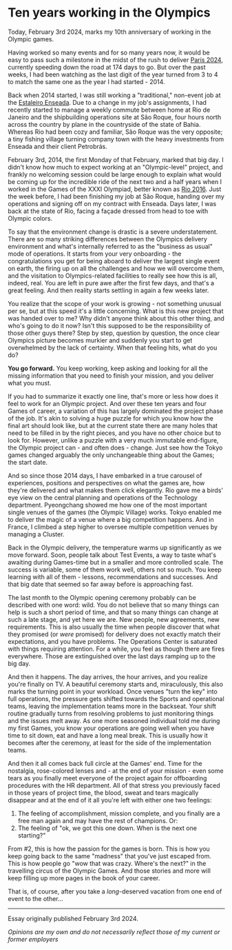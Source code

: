 # Ten years working in the Olympics

Today, February 3rd 2024, marks my 10th anniversary of working in the Olympic games.

Having worked so many events and for so many years now, it would be easy to pass such a milestone in the midst of the rush to deliver [Paris 2024](https://www.paris2024.org), currently speeding down the road at 174 days to go. But over the past weeks, I had been watching as the last digit of the year turned from 3 to 4 to match the same one as the year I had started - 2014.

Back when 2014 started, I was still working a "traditional," non-event job at the [Estaleiro Enseada](/curriculum/enseada). Due to a change in my job's assignments, I had recently started to manage a weekly commute between home at Rio de Janeiro and the shipbuilding operations site at São Roque, four hours north across the country by plane in the countryside of the state of Bahia. Whereas Rio had been cozy and familiar, São Roque was the very opposite; a tiny fishing village turning company town with the heavy investments from Enseada and their client Petrobrás.

February 3rd, 2014, the first Monday of that February, marked that big day. I didn't know how much to expect working at an "Olympic-level" project, and frankly no welcoming session could be large enough to explain what would be coming up for the incredible ride of the next two and a half years when I worked in the Games of the XXXI Olympiad, better known as [Rio 2016](/curriculum/rio2016). Just the week before, I had been finishing my job at São Roque, handing over my operations and signing off on my contract with Enseada. Days later, I was back at the state of Rio, facing a façade dressed from head to toe with Olympic colors.

To say that the environment change is drastic is a severe understatement. There are so many striking differences between the Olympics delivery environment and what's internally referred to as the "business as usual" mode of operations. It starts from your very onboarding - the congratulations you get for being aboard to deliver the largest single event on earth, the firing up on all the challenges and how we will overcome them, and the visitation to Olympics-related facilities to really see how this is all, indeed, real. You are left in pure awe after the first few days, and that's a great feeling. And then reality starts settling in again a few weeks later.

You realize that the scope of your work is growing - not something unusual per se, but at this speed it's a little concerning. What is this new project that was handed over to me? Why didn't anyone think about this other thing, and who's going to do it now? Isn't this supposed to be the responsibility of those other guys there? Step by step, question by question, the once clear Olympics picture becomes murkier and suddenly you start to get overwhelmed by the lack of certainty. When that feeling hits, what do you do? 

**You go forward.** You keep working, keep asking and looking for all the missing information that you need to finish your mission, and you deliver what you must.

If you had to summarize it exactly one line, that's more or less how does it feel to work for an Olympic project. And over these ten years and four Games of career, a variation of this has largely dominated the project phase of the job. It's akin to solving a huge puzzle for which you know how the final art should look like, but at the current state there are many holes that need to be filled in by the right pieces, and you have no other choice but to look for. However, unlike a puzzle with a very much immutable end-figure, the Olympic project can - and often does - change. Just see how the Tokyo games changed arguably the only unchangeable thing about the Games; the start date.

And so since those 2014 days, I have embarked in a true carousel of experiences, positions and perspectives on what the games are, how they're delivered and what makes them click elegantly. Rio gave me a birds' eye view on the central planning and operations of the Technology department. Pyeongchang showed me how one of the most important single venues of the games (the Olympic Village) works. Tokyo enabled me to deliver the magic of a venue where a big competition happens. And in France, I climbed a step higher to oversee multiple competition venues by managing a Cluster.

Back in the Olympic delivery, the temperature warms up significantly as we move forward. Soon, people talk about Test Events, a way to taste what's awaiting during Games-time but in a smaller and more controlled scale. The success is variable, some of them work well, others not so much. You keep learning with all of them - lessons, recommendations and successes. And that big date that seemed so far away before is approaching fast.

The last month to the Olympic opening ceremony probably can be described with one word: wild. You do not believe that so many things can help is such a short period of time, and that so many things can change at such a late stage, and yet here we are. New people, new agreements, new requirements. This is also usually the time when people discover that what they promised (or _were_ promised) for delivery does not exactly match their expectations, and you have problems. The Operations Center is saturated with things requiring attention. For a while, you feel as though there are fires everywhere. Those are extinguished over the last days ramping up to the big day.

And then it happens. The day arrives, the hour arrives, and you realize you're finally on TV. A beautiful ceremony starts and, miraculously, this also marks the turning point in your workload. Once venues "turn the key" into full operations, the pressure gets shifted towards the Sports and operational teams, leaving the implementation teams more in the backseat. Your shift routine gradually turns from resolving problems to just monitoring things and the issues melt away. As one more seasoned individual told me during my first Games, you know your operations are going well when you have time to sit down, eat and have a long meal break. This is usually how it becomes after the ceremony, at least for the side of the implementation teams.

And then it all comes back full circle at the Games' end. Time for the nostalgia, rose-colored lenses and - at the end of your mission - even some tears as you finally meet everyone of the project again for offboarding procedures with the HR department. All of that stress you previously faced in those years of project time, the blood, sweat and tears magically disappear and at the end of it all you're left with either one two feelings:

 1. The feeling of accomplishment, mission complete, and you finally are a free man again and may have the rest of champions. Or:
 2. The feeling of "ok, we got this one down. When is the next one starting?"

From #2, this is how the passion for the games is born. This is how you keep going back to the same "madness" that you've just escaped from. This is how people go "wow that was crazy. Where's the next?" in the travelling circus of the Olympic Games. And those stories and more will keep filling up more pages in the book of your career.

That is, of course, after you take a *long*-deserved vacation from one end of event to the other...

---

Essay originally published February 3rd 2024.

*Opinions are my own and do not necessarily reflect those of my current or former employers*
